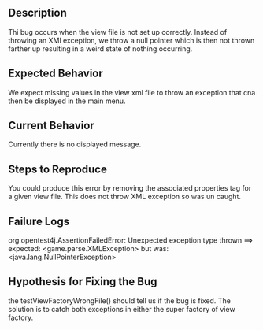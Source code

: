 ## Description

Thi bug occurs when the view file is not set up correctly. Instead of throwing an
XMl exception, we throw a null pointer which is then not thrown farther up resulting in 
a weird state of nothing occurring. 

## Expected Behavior

We expect missing values in the view xml file to throw an exception that cna then be
displayed in the main menu. 

## Current Behavior

Currently there is no displayed message. 

## Steps to Reproduce

You could produce this error by removing the associated properties tag for a 
given view file. This does not throw XML exception so was un caught. 

## Failure Logs


org.opentest4j.AssertionFailedError: Unexpected exception type thrown ==> expected: <game.parse.XMLException> but was: <java.lang.NullPointerException>

## Hypothesis for Fixing the Bug

the testViewFactoryWrongFile() should tell us if the bug is fixed. The solution is to catch both exceptions 
in either the super factory of view factory. 